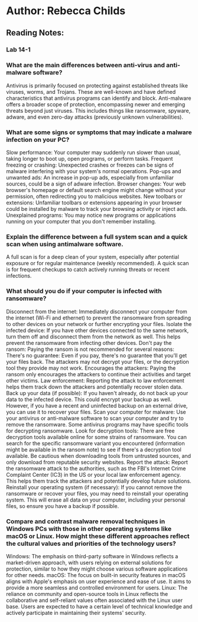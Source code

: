 # Author: Rebecca Childs
## Reading Notes:
### Lab 14-1

### What are the main differences between anti-virus and anti-malware software?
Antivirus is primarily focused on protecting against established threats like viruses, worms, and Trojans. These are well-known and have defined characteristics that antivirus programs can identify and block.
Anti-malware offers a broader scope of protection, encompassing newer and emerging threats beyond just viruses. This includes things like ransomware, spyware, adware, and even zero-day attacks (previously unknown vulnerabilities).
### What are some signs or symptoms that may indicate a malware infection on your PC?
Slow performance: Your computer may suddenly run slower than usual, taking longer to boot up, open programs, or perform tasks.
Frequent freezing or crashing: Unexpected crashes or freezes can be signs of malware interfering with your system's normal operations.
Pop-ups and unwanted ads: An increase in pop-up ads, especially from unfamiliar sources, could be a sign of adware infection.
Browser changes: Your web browser's homepage or default search engine might change without your permission, often redirecting you to malicious websites.
New toolbars or extensions: Unfamiliar toolbars or extensions appearing in your browser could be installed by malware to track your browsing activity or inject ads.
Unexplained programs: You may notice new programs or applications running on your computer that you don't remember installing.
### Explain the difference between a full system scan and a quick scan when using antimalware software.
A full scan is for a deep clean of your system, especially after potential exposure or for regular maintenance (weekly recommended).
A quick scan is for frequent checkups to catch actively running threats or recent infections.
### What should you do if your computer is infected with ransomware?
Disconnect from the internet:  Immediately disconnect your computer from the internet (Wi-Fi and ethernet) to prevent the ransomware from spreading to other devices on your network or further encrypting your files.
Isolate the infected device: If you have other devices connected to the same network, turn them off and disconnect them from the network as well. This helps prevent the ransomware from infecting other devices.
Don't pay the ransom: Paying the ransom is not recommended for several reasons:
There's no guarantee: Even if you pay, there's no guarantee that you'll get your files back. The attackers may not decrypt your files, or the decryption tool they provide may not work.
Encourages the attackers: Paying the ransom only encourages the attackers to continue their activities and target other victims.
Law enforcement: Reporting the attack to law enforcement helps them track down the attackers and potentially recover stolen data.
Back up your data (if possible): If you haven't already, do not back up your data to the infected device. This could encrypt your backup as well. However, if you have a recent and uninfected backup on an external drive, you can use it to recover your files.
Scan your computer for malware: Use your antivirus or anti-malware software to scan your computer and try to remove the ransomware. Some antivirus programs may have specific tools for decrypting ransomware.
Look for decryption tools: There are free decryption tools available online for some strains of ransomware. You can search for the specific ransomware variant you encountered (information might be available in the ransom note) to see if there's a decryption tool available. Be cautious when downloading tools from untrusted sources, and only download from reputable security websites.
Report the attack: Report the ransomware attack to the authorities, such as the FBI's Internet Crime Complaint Center (IC3) in the US or your local law enforcement agency. This helps them track the attackers and potentially develop future solutions.
Reinstall your operating system (if necessary): If you cannot remove the ransomware or recover your files, you may need to reinstall your operating system. This will erase all data on your computer, including your personal files, so ensure you have a backup if possible.
### Compare and contrast malware removal techniques in Windows PCs with those in other operating systems like macOS or Linux. How might these different approaches reflect the cultural values and priorities of the technology users?
Windows: The emphasis on third-party software in Windows reflects a market-driven approach, with users relying on external solutions for protection, similar to how they might choose various software applications for other needs.
macOS: The focus on built-in security features in macOS aligns with Apple's emphasis on user experience and ease of use. It aims to provide a more seamless and controlled environment for users.
Linux: The reliance on community and open-source tools in Linux reflects the collaborative and self-reliant values often associated with the Linux user base. Users are expected to have a certain level of technical knowledge and actively participate in maintaining their systems' security.
